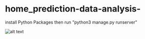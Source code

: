 # home_prediction-data-analysis-

install  Python Packages then run "python3 manage.py runserver" 

![alt text](https://github.com/Otmane-debug/Fullstack-Ecommerce-Web-App/blob/main/front/home.png)
